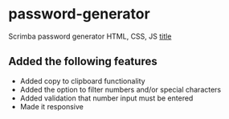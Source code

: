 # password-generator
 Scrimba password generator HTML, CSS, JS
 	[title](https://moonlit-semolina-d1a33e.netlify.app/)
  ## Added the following features
  - Added copy to clipboard functionality
  - Added the option to filter numbers and/or special characters
  - Added validation that number input must be entered
  - Made it responsive

